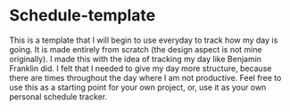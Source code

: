 # Schedule-template
This is a template that I will begin to use everyday to track how my day is going. 
It is made entirely from scratch (the design aspect is not mine originally).
I made this with the idea of tracking my day like Benjamin Franklin did.
I felt that I needed to give my day more structure, because there are times throughout the day where I am not productive.
Feel free to use this as a starting point for your own project, or, use it as your own personal schedule tracker.

